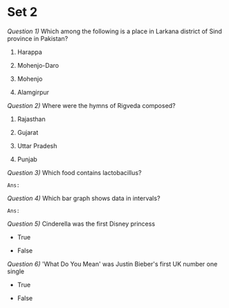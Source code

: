 #	Set 2

_Question 1)_	Which among the following is a place in Larkana district of Sind province in Pakistan?

1.	Harappa

1.	Mohenjo-Daro

1.	Mohenjo

1.	Alamgirpur




_Question 2)_	Where were the hymns of Rigveda composed?

1.	Rajasthan

1.	Gujarat

1.	Uttar Pradesh

1.	Punjab




_Question 3)_	Which food contains lactobacillus?

	Ans:




_Question 4)_	Which bar graph shows data in intervals?

	Ans:




_Question 5)_	Cinderella was the first Disney princess

*	True

*	False




_Question 6)_	'What Do You Mean' was Justin Bieber's first UK number one single

*	True

*	False




